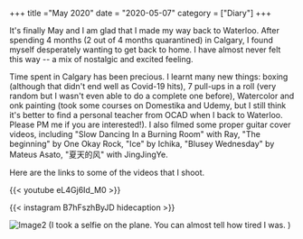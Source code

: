 
+++
title ="May 2020"
date = "2020-05-07"
category = ["Diary"]
+++


It's finally May and I am glad that I made my way back to Waterloo. After spending 4 months (2 out of 4 months quarantined) in Calgary, I found myself desperately wanting to get back to home. I have almost never felt this way -- a mix of nostalgic and excited feeling.  

Time spent in Calgary has been precious. I learnt many new things: boxing (although that didn't end well as Covid-19 hits), 7 pull-ups in a roll (very random but I wasn't even able to do a complete one before),  Watercolor and onk painting (took some courses on Domestika and Udemy, but I still think it's better to find a personal teacher from OCAD when I back to Waterloo. Please PM me if you are interested!). I also filmed some proper guitar cover videos, including "Slow Dancing In a Burning Room" with Ray, "The beginning" by One Okay Rock, "Ice" by Ichika, "Blusey Wednesday" by Mateus Asato, "夏天的风" with JingJingYe.   

Here are the links to some of the videos that I shoot. 

{{< youtube eL4Gj6Id_M0 >}}


{{< instagram B7hFszhByJD hidecaption >}}

![Image2](/img/CalgarySelfie.jpeg) 
(I took a selfie on the plane. You can almost tell how tired I was. )
